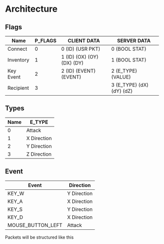 # Architecture
## Flags
|Name     |P_FLAGS|CLIENT DATA                   |SERVER DATA              |
|---------|-------|------------------------------|-------------------------|
|Connect  |0      |0 (ID) (USR PKT)              |0 (BOOL STAT)            |
|Inventory|1      |1 (ID) (OX) (OY) (DX) (DY)    |1 (BOOL STAT)            |
|Key Event|2      |2 (ID) (EVENT) (EVENT)        |2 (E_TYPE) (VALUE)       |
|Recipient|3      |								       |3 (E_TYPE) (dX) (dY) (dZ)|

## Types
|Name|E_TYPE     |
|----|-----------|
|0   |Attack     |
|1   |X Direction|
|2   |Y Direction|
|3   |Z Direction|

## Event
|Event            |Direction  |
|-----------------|-----------|
|KEY_W            |Y Direction|
|KEY_A            |X Direction|
|KEY_S            |Y Direction|
|KEY_D            |X Direction|
|MOUSE_BUTTON_LEFT|Attack     |

Packets will be structured like this